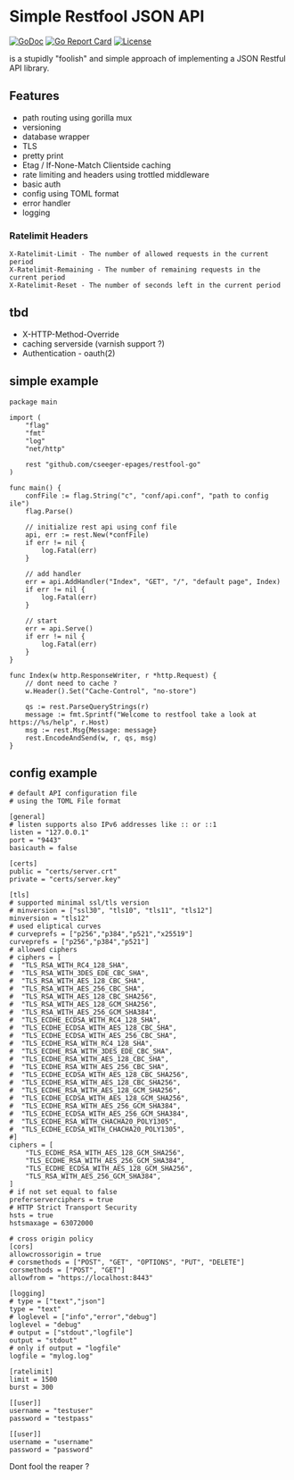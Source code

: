 # Simple Restfool JSON API

[![GoDoc](https://img.shields.io/badge/godoc-reference-green.svg)](https://godoc.org/github.com/cseeger-epages/restfool-go)
[![Go Report Card](https://goreportcard.com/badge/github.com/cseeger-epages/restfool-go)](https://goreportcard.com/report/github.com/cseeger-epages/restfool-go)
[![License](https://img.shields.io/badge/license-MIT-blue.svg)](https://github.com/cseeger-epages/restfool-go/blob/master/LICENSE)

is a stupidly "foolish" and simple approach of implementing a JSON Restful API library.

## Features
- path routing using gorilla mux
- versioning
- database wrapper
- TLS
- pretty print
- Etag / If-None-Match Clientside caching
- rate limiting and headers using trottled middleware
- basic auth
- config using TOML format
- error handler
- logging

### Ratelimit Headers
```
X-Ratelimit-Limit - The number of allowed requests in the current period
X-Ratelimit-Remaining - The number of remaining requests in the current period
X-Ratelimit-Reset - The number of seconds left in the current period
```

## tbd
- X-HTTP-Method-Override
- caching serverside (varnish support ?)
- Authentication - oauth(2)

## simple example

```
package main

import (
	"flag"
	"fmt"
	"log"
	"net/http"

	rest "github.com/cseeger-epages/restfool-go"
)

func main() {
	confFile := flag.String("c", "conf/api.conf", "path to config ile")
	flag.Parse()

	// initialize rest api using conf file
	api, err := rest.New(*confFile)
	if err != nil {
		log.Fatal(err)
	}

	// add handler
	err = api.AddHandler("Index", "GET", "/", "default page", Index)
	if err != nil {
		log.Fatal(err)
	}

	// start
	err = api.Serve()
	if err != nil {
		log.Fatal(err)
	}
}

func Index(w http.ResponseWriter, r *http.Request) {
	// dont need to cache ?
	w.Header().Set("Cache-Control", "no-store")

	qs := rest.ParseQueryStrings(r)
	message := fmt.Sprintf("Welcome to restfool take a look at https://%s/help", r.Host)
	msg := rest.Msg{Message: message}
	rest.EncodeAndSend(w, r, qs, msg)
}
```

## config example 

```
# default API configuration file
# using the TOML File format

[general]
# listen supports also IPv6 addresses like :: or ::1
listen = "127.0.0.1"
port = "9443"
basicauth = false

[certs]
public = "certs/server.crt"
private = "certs/server.key"

[tls]
# supported minimal ssl/tls version
# minversion = ["ssl30", "tls10", "tls11", "tls12"]
minversion = "tls12"
# used eliptical curves
# curveprefs = ["p256","p384","p521","x25519"]
curveprefs = ["p256","p384","p521"]
# allowed ciphers
# ciphers = [        
#  "TLS_RSA_WITH_RC4_128_SHA",
#  "TLS_RSA_WITH_3DES_EDE_CBC_SHA",
#  "TLS_RSA_WITH_AES_128_CBC_SHA",
#  "TLS_RSA_WITH_AES_256_CBC_SHA",
#  "TLS_RSA_WITH_AES_128_CBC_SHA256",
#  "TLS_RSA_WITH_AES_128_GCM_SHA256",
#  "TLS_RSA_WITH_AES_256_GCM_SHA384",
#  "TLS_ECDHE_ECDSA_WITH_RC4_128_SHA",
#  "TLS_ECDHE_ECDSA_WITH_AES_128_CBC_SHA",
#  "TLS_ECDHE_ECDSA_WITH_AES_256_CBC_SHA",
#  "TLS_ECDHE_RSA_WITH_RC4_128_SHA",
#  "TLS_ECDHE_RSA_WITH_3DES_EDE_CBC_SHA",
#  "TLS_ECDHE_RSA_WITH_AES_128_CBC_SHA",
#  "TLS_ECDHE_RSA_WITH_AES_256_CBC_SHA",
#  "TLS_ECDHE_ECDSA_WITH_AES_128_CBC_SHA256",
#  "TLS_ECDHE_RSA_WITH_AES_128_CBC_SHA256",
#  "TLS_ECDHE_RSA_WITH_AES_128_GCM_SHA256",
#  "TLS_ECDHE_ECDSA_WITH_AES_128_GCM_SHA256",
#  "TLS_ECDHE_RSA_WITH_AES_256_GCM_SHA384",
#  "TLS_ECDHE_ECDSA_WITH_AES_256_GCM_SHA384",
#  "TLS_ECDHE_RSA_WITH_CHACHA20_POLY1305",
#  "TLS_ECDHE_ECDSA_WITH_CHACHA20_POLY1305",
#]
ciphers = [
    "TLS_ECDHE_RSA_WITH_AES_128_GCM_SHA256",
    "TLS_ECDHE_RSA_WITH_AES_256_GCM_SHA384",
    "TLS_ECDHE_ECDSA_WITH_AES_128_GCM_SHA256",
    "TLS_RSA_WITH_AES_256_GCM_SHA384",
]
# if not set equal to false
preferserverciphers = true
# HTTP Strict Transport Security
hsts = true
hstsmaxage = 63072000

# cross origin policy
[cors]
allowcrossorigin = true
# corsmethods = ["POST", "GET", "OPTIONS", "PUT", "DELETE"]
corsmethods = ["POST", "GET"]
allowfrom = "https://localhost:8443"

[logging]
# type = ["text","json"]
type = "text"
# loglevel = ["info","error","debug"]
loglevel = "debug"
# output = ["stdout","logfile"]
output = "stdout"
# only if output = "logfile"
logfile = "mylog.log"

[ratelimit]
limit = 1500
burst = 300

[[user]]
username = "testuser"
password = "testpass"

[[user]]
username = "username"
password = "password"
```

Dont fool the reaper ?
